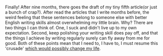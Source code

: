 Finally! After nine months, there goes the draft of my tiny fifth article(or just a bunch of crap?). After read the articles that I write months before, the weird feeling that these sentences belong to someone else with better English writing skills almost overwhelming my little brain. Why? There are two things I can think of. One, I suck and didn't live up to my own expectation. Second, keep polishing your writing skill does pay off, and that the things I achieve by writing regularly surely can fly away from me for good. Both of these points mean that I need to, I have to, I must resume this 'crusade' [which would possibly change my life][1].

[1]:http://mlafeldt.github.io/blog/write-every-day/ "Write every day"

